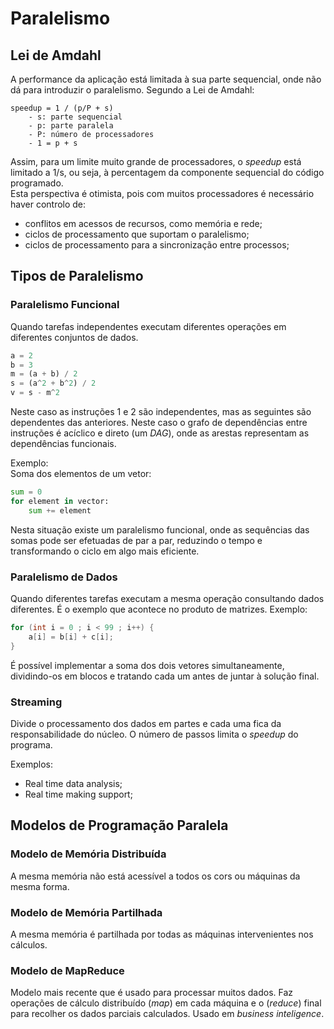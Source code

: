 # Paralelismo

## Lei de Amdahl

A performance da aplicação está limitada à sua parte sequencial, onde não dá para introduzir o paralelismo. Segundo a Lei de Amdahl:

```note
speedup = 1 / (p/P + s)
    - s: parte sequencial
    - p: parte paralela
    - P: número de processadores
    - 1 = p + s
```

Assim, para um limite muito grande de processadores, o *speedup* está limitado a 1/s, ou seja, à percentagem da componente sequencial do código programado. <br>
Esta perspectiva é otimista, pois com muitos processadores é necessário haver controlo de:
- conflitos em acessos de recursos, como memória e rede;
- ciclos de processamento que suportam o paralelismo;
- ciclos de processamento para a sincronização entre processos;

## Tipos de Paralelismo

### Paralelismo Funcional

Quando tarefas independentes executam diferentes operações em diferentes conjuntos de dados.

```python
a = 2
b = 3
m = (a + b) / 2
s = (a^2 + b^2) / 2
v = s - m^2
```

Neste caso as instruções 1 e 2 são independentes, mas as seguintes são dependentes das anteriores. Neste caso o grafo de dependências entre instruções é acíclico e direto (um *DAG*), onde as arestas representam as dependências funcionais.

Exemplo: <br>
Soma dos elementos de um vetor:

```python
sum = 0
for element in vector:
    sum += element
```

Nesta situação existe um paralelismo funcional, onde as sequências das somas pode ser efetuadas de par a par, reduzindo o tempo e transformando o ciclo em algo mais eficiente.

### Paralelismo de Dados

Quando diferentes tarefas executam a mesma operação consultando dados diferentes. É o exemplo que acontece no produto de matrizes. Exemplo:

```c
for (int i = 0 ; i < 99 ; i++) {
    a[i] = b[i] + c[i];
}
```

É possível implementar a soma dos dois vetores simultaneamente, dividindo-os em blocos e tratando cada um antes de juntar à solução final.

### Streaming

Divide o processamento dos dados em partes e cada uma fica da responsabilidade do núcleo. O número de passos limita o *speedup* do programa.

Exemplos:
- Real time data analysis;
- Real time making support;

## Modelos de Programação Paralela

### Modelo de Memória Distribuída

A mesma memória não está acessível a todos os cors ou máquinas da mesma forma.

### Modelo de Memória Partilhada

A mesma memória é partilhada por todas as máquinas intervenientes nos cálculos.

### Modelo de MapReduce

Modelo mais recente que é usado para processar muitos dados. Faz operações de cálculo distribuído (*map*) em cada máquina e o (*reduce*) final para recolher os dados parciais calculados. Usado em *business inteligence*.
